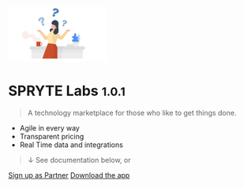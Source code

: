 <!-- _coverpage.md -->

![logo](_media/Spryte-Docs-w200.png)

# SPRYTE Labs <small>1.0.1</small>

> A technology marketplace for those who like to get things done.

- Agile in every way
- Transparent pricing
- Real Time data and integrations

> &#8595; See documentation below, or


[Sign up as Partner](https://www.sprytelabs.com/)
[Download the app](https://www.sprytelabs.com/request-access)